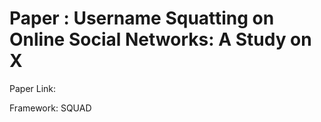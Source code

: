 # Paper : Username Squatting on Online Social Networks: A Study on X

Paper Link:

Framework: SQUAD
